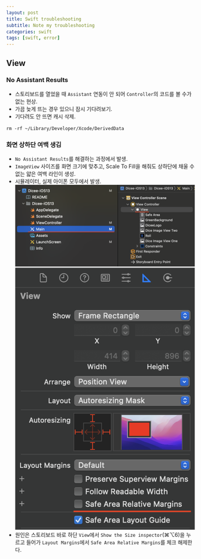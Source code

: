 ```yaml
---
layout: post
title: Swift troubleshooting
subtitle: Note my troubleshooting
categories: swift
tags: [swift, error]
---
```


## View

### No Assistant Results
- 스토리보드를 열었을 때 `Assistant` 연동이 안 되어 `Controller`의 코드를 볼 수가 없는 현상.
- 가끔 늦게 뜨는 경우 있으니 잠시 기다려보기.
- 기다려도 안 뜨면 캐시 삭제.
```shell
rm -rf ~/Library/Developer/Xcode/DerivedData
```

### 화면 상하단 여백 생김
- `No Assistant Results`를 해결하는 과정에서 발생.
- `ImageView` 사이즈를 화면 크기에 맞추고, Scale To Fill을 해줘도 상하단에 채울 수 없는 얇은 여백 라인이 생성.
- 시뮬레이터, 실제 아이폰 모두에서 발생.
![go to storyboard](/assets/images/posts/2022-06-05-swift-troubleshooting/view-margine1.png)
![check out safe area](/assets/images/posts/2022-06-05-swift-troubleshooting/view-margine2.png)
- 원인은 스토리보드 바로 하단 `View`에서 `Show the Size inspector`(⌘⌥6)을 누르고 들어가 `Layout Margins`에서 `Safe Area Relative Margins`를 체크 해제한다.
